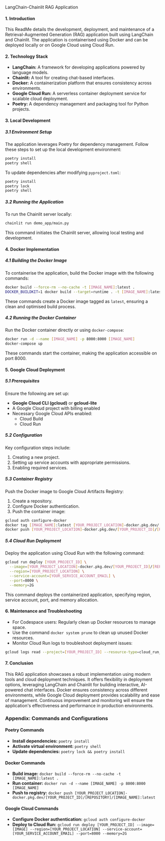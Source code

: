 LangChain-Chainlit RAG Application

#### 1. Introduction
This ReadMe details the development, deployment, and maintenance of a Retrieval-Augmented Generation (RAG) application built using LangChain and Chainlit. The application is containerised using Docker and can be deployed locally or on Google Cloud using Cloud Run.

#### 2. Technology Stack
- **LangChain:** A framework for developing applications powered by language models.
- **Chainlit:** A tool for creating chat-based interfaces.
- **Docker:** A containerization platform that ensures consistency across environments.
- **Google Cloud Run:** A serverless container deployment service for scalable cloud deployment.
- **Poetry:** A dependency management and packaging tool for Python projects.

#### 3. Local Development

##### 3.1 Environment Setup
The application leverages Poetry for dependency management. Follow these steps to set up the local development environment:

```bash
poetry install
poetry shell
```

To update dependencies after modifying `pyproject.toml`:

```bash
poetry install
poetry lock
poetry shell
```

##### 3.2 Running the Application
To run the Chainlit server locally:

```bash
chainlit run demo_app/main.py
```

This command initiates the Chainlit server, allowing local testing and development.

#### 4. Docker Implementation

##### 4.1 Building the Docker Image
To containerise the application, build the Docker image with the following commands:

```bash
docker build --force-rm --no-cache -t [IMAGE_NAME]:latest .
DOCKER_BUILDKIT=1 docker build --target=runtime . -t [IMAGE_NAME]:latest
```

These commands create a Docker image tagged as `latest`, ensuring a clean and optimised build process.

##### 4.2 Running the Docker Container
Run the Docker container directly or using `docker-compose`:

```bash
docker run -d --name [IMAGE_NAME] -p 8000:8000 [IMAGE_NAME]
docker-compose up
```

These commands start the container, making the application accessible on port 8000.

#### 5. Google Cloud Deployment

##### 5.1 Prerequisites
Ensure the following are set up:
- **Google Cloud CLI (gcloud)** or **gcloud-lite**
- A Google Cloud project with billing enabled
- Necessary Google Cloud APIs enabled:
  - Cloud Build
  - Cloud Run

##### 5.2 Configuration
Key configuration steps include:
1. Creating a new project.
2. Setting up service accounts with appropriate permissions.
3. Enabling required services.

##### 5.3 Container Registry
Push the Docker image to Google Cloud Artifacts Registry:
1. Create a repository.
2. Configure Docker authentication.
3. Push the container image:

```bash
gcloud auth configure-docker
docker tag [IMAGE_NAME]:latest [YOUR_PROJECT_LOCATION]-docker.pkg.dev/[YOUR_PROJECT_ID]/[REPOSITORY]/[IMAGE_NAME]:latest
docker push [YOUR_PROJECT_LOCATION]-docker.pkg.dev/[YOUR_PROJECT_ID]/[REPOSITORY]/[IMAGE_NAME]:latest
```

##### 5.4 Cloud Run Deployment
Deploy the application using Cloud Run with the following command:

```bash
gcloud run deploy [YOUR_PROJECT_ID] \
  --image=[YOUR_PROJECT_LOCATION]-docker.pkg.dev/[YOUR_PROJECT_ID]/[REPOSITORY]/[IMAGE_NAME]:latest \
  --region=[YOUR_PROJECT_LOCATION] \
  --service-account=[YOUR_SERVICE_ACCOUNT_EMAIL] \
  --port=8000 \
  --memory=2G
```

This command deploys the containerized application, specifying region, service account, port, and memory allocation.

#### 6. Maintenance and Troubleshooting

- For Codespace users: Regularly clean up Docker resources to manage space.
- Use the command `docker system prune` to clean up unused Docker resources.
- Monitor Cloud Run logs to troubleshoot deployment issues:

```bash
gcloud logs read --project=[YOUR_PROJECT_ID] --resource-type=cloud_run_revision
```

#### 7. Conclusion
This RAG application showcases a robust implementation using modern tools and cloud deployment techniques. It offers flexibility in deployment options, leveraging LangChain and Chainlit for building interactive, AI-powered chat interfaces. Docker ensures consistency across different environments, while Google Cloud deployment provides scalability and ease of management. Continuous improvement and monitoring will ensure the application's effectiveness and performance in production environments.

### Appendix: Commands and Configurations

#### Poetry Commands
- **Install dependencies:** `poetry install`
- **Activate virtual environment:** `poetry shell`
- **Update dependencies:** `poetry lock && poetry install`

#### Docker Commands
- **Build image:** `docker build --force-rm --no-cache -t [IMAGE_NAME]:latest .`
- **Run container:** `docker run -d --name [IMAGE_NAME] -p 8000:8000 [IMAGE_NAME]`
- **Push to registry:** `docker push [YOUR_PROJECT_LOCATION]-docker.pkg.dev/[YOUR_PROJECT_ID]/[REPOSITORY]/[IMAGE_NAME]:latest`

#### Google Cloud Commands
- **Configure Docker authentication:** `gcloud auth configure-docker`
- **Deploy to Cloud Run:** `gcloud run deploy [YOUR_PROJECT_ID] --image=[IMAGE] --region=[YOUR_PROJECT_LOCATION] --service-account=[YOUR_SERVICE_ACCOUNT_EMAIL] --port=8000 --memory=2G`
